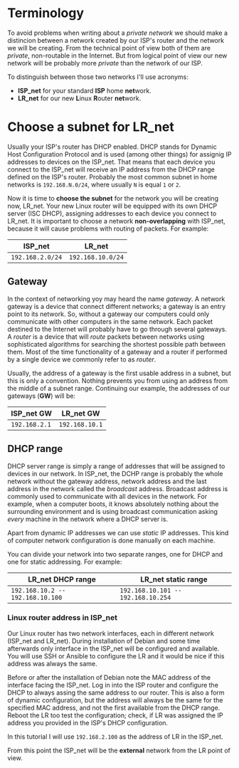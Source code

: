 # Terminology

To avoid problems when writing about a *private network* we should make a distincion between a network
created by our ISP's router and the network we will be creating. From the technical point of
view both of them are *private*, non-routable in the Internet. But from logical point
of view our new network will be probably more *private* than the network of our ISP.

To distinguish between those two networks I'll use acronyms:
* **ISP_net** for your standard **ISP** home **net**work.
* **LR_net** for our new **L**inux **R**outer **net**work.

# Choose a subnet for LR_net

Usually your ISP's router has DHCP enabled. DHCP stands for Dynamic Host Configuration Protocol
and is used (among other things) for assignig IP addresses to devices on the ISP_net. That means that
each device you connect to the ISP_net will receive an IP address from the DHCP range defined on the
ISP's router. Probably the most common subnet in home networks is `192.168.N.0/24`, where usually
`N` is equal `1` or `2`.

Now it is time to **choose the subnet** for the network you will be creating now, LR_net. Your new Linux
router will be equipped with its own DHCP server (ISC DHCP), assigning addresses to each device
you connect to LR_net. It is important to choose a network **non-overlapping**
with ISP_net, because it will cause problems with routing of packets. For example:

ISP_net    | LR_net
-------------- | ---------------
`192.168.2.0/24` | `192.168.10.0/24`

## Gateway

In the context of networking yoy may heard the name *gateway*. A network gateway is a device that connect
different networks; a gateway is an entry point to its network. So, without a gateway our computers could
only communicate with other computers in the same network.
Each packet destined to the Internet will probably have to go through several gateways. A *router* is a device
that will *route* packets between networks using sophisticated algorithms for searching the shortest possible
path between them. Most of the time functionality of a gateway and a router if performed by a single device
we commonly refer to as *router*.

Usually, the address of a gateway is the first usable address in a subnet, but this is only a convention. Nothing
prevents you from using an address from the middle of a subnet range. Continuing our example, the addresses of our
gateways (**GW**) will be:

ISP_net GW | LR_net GW
-------------- | ---------------
`192.168.2.1`    | `192.168.10.1`

## DHCP range

DHCP server range is simply a range of addresses that will be assigned to devices in our network. In ISP_net, the DCHP
range is probably the whole network without the gateway address, network address and the last address in the network
called the *broadcast* address. Broadcast address is commonly used to communicate with all devices in the network. For example,
when a computer boots, it knows absolutely nothing about the surrounding environment and is using broadcast communication
asking *every* machine in the network where a DHCP server is.

Apart from dynamic IP addresses we can use *static* IP addresses. This kind of computer network configuration is done manually
on each machine.

You can divide your network into two separate ranges, one for DHCP and one for static addressing. For example:

LR_net DHCP range  | LR_net static range
-------------- | ---------------
`192.168.10.2 -- 192.168.10.100` | `192.168.10.101 -- 192.168.10.254`

### Linux router address in ISP_net

Our Linux router has two network interfaces, each in different network (ISP_net and LR_net). During installation of Debian
and some time afterwards only interface in the ISP_net will be configured and available. You will use SSH or
Ansible to configure the LR and it would be nice if this address was always the same.

Before or after the installation of Debian note the MAC address of the interface facing the ISP_net.
Log in into the ISP router and configure the DHCP to always assing the same address to our router.
This is also a form of dynamic configuration, but the address will always be the same for the
specified MAC address, and not the first available from the DHCP range. Reboot the LR too test
the configuration; check, if LR was assigned the IP address you provided in the ISP's DHCP configuration.

In this tutorial I will use `192.168.2.100` as the address of LR in the ISP_net.

From this point the ISP_net will be the **external** network from the LR point of view.
